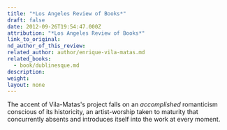 ```yaml
---
title: "*Los Angeles Review of Books*"
draft: false
date: 2012-09-26T19:54:47.000Z
attribution: "*Los Angeles Review of Books*"
link_to_original:
nd_author_of_this_review:
related_author: author/enrique-vila-matas.md
related_books:
  - book/dublinesque.md
description:
weight:
layout: none
---
```

The accent of Vila-Matas's project falls on an *accomplished* romanticism conscious of its historicity, an artist-worship taken to maturity that concurrently absents and introduces itself into the work at every moment.

